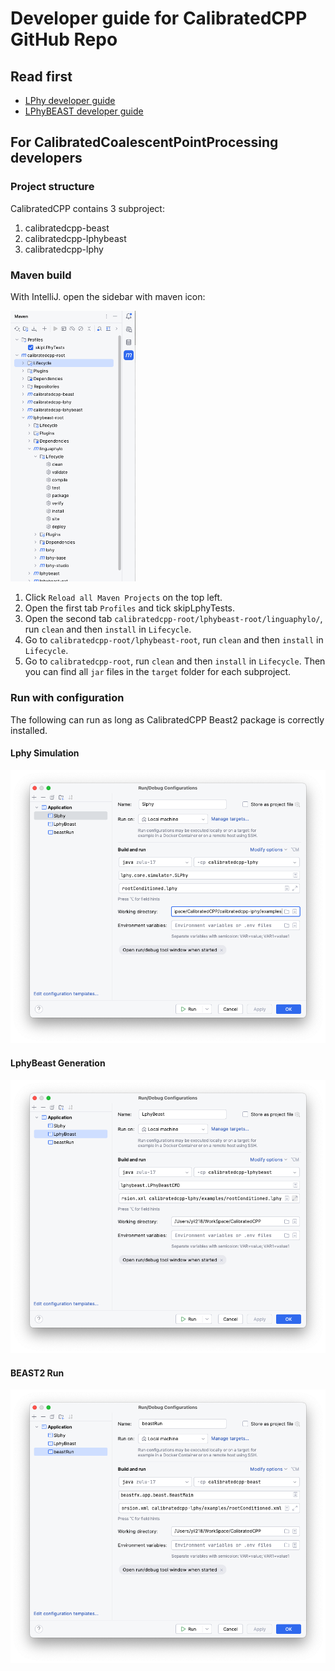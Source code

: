 # Developer guide for CalibratedCPP GitHub Repo

## Read first

- [LPhy developer guide](https://github.com/LinguaPhylo/linguaPhylo/blob/master/DEV_NOTE.md)
- [LPhyBEAST developer guide](https://github.com/LinguaPhylo/LPhyBeast/blob/master/DEV_NOTE.md)


## For CalibratedCoalescentPointProcessing developers

### Project structure
CalibratedCPP contains 3 subproject:

1. calibratedcpp-beast
2. calibratedcpp-lphybeast
3. calibratedcpp-lphy

### Maven build

With IntelliJ. open the sidebar with maven icon:

<a href="./figures/sidebar.png">
<img src="./figures/sidebar.png" width="200"/>
</a>

1. Click `Reload all Maven Projects` on the top left.
2. Open the first tab `Profiles` and tick skipLphyTests.
3. Open the second tab `calibratedcpp-root/lphybeast-root/linguaphylo/`, run `clean` and then `install` in `Lifecycle`.
4. Go to `calibratedcpp-root/lphybeast-root`, run `clean` and then `install` in `Lifecycle`.
5. Go to `calibratedcpp-root`, run `clean` and then `install` in `Lifecycle`.
Then you can find all `jar` files in the `target` folder for each subproject.

### Run with configuration

The following can run as long as CalibratedCPP Beast2 package is correctly installed.

#### Lphy Simulation
<a href="./figures/Slphy.png">
<img src="./figures/Slphy.png"/>
</a>

#### LphyBeast Generation
<a href="./figures/lphybeast.png">
<img src="./figures/lphybeast.png"/>
</a>

#### BEAST2 Run
<a href="./figures/beastRun.png">
<img src="./figures/beastRun.png"/>
</a>

